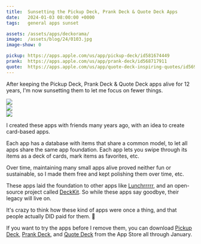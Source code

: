 ```yaml
---
title:  Sunsetting the Pickup Deck, Prank Deck & Quote Deck Apps
date:   2024-01-03 08:00:00 +0000
tags:   general apps sunset

assets: /assets/apps/deckorama/
image:  /assets/blog/24/0103.jpg
image-show: 0

pickup: https://apps.apple.com/us/app/pickup-deck/id581674449
prank:  https://apps.apple.com/us/app/prank-deck/id568717911
quote:  https://apps.apple.com/us/app/quote-deck-inspiring-quotes/id569608601
---
```


After keeping the Pickup Deck, Prank Deck & Quote Deck apps alive for 12 years, I'm now sunsetting them to let me focus on fewer things.

<div class="grid col3">
<div><img src="{{page.assets}}prank-deck.png" /></div>
<div><img src="{{page.assets}}pickup-deck.png" /></div>
<div><img src="{{page.assets}}quote-deck.png" /></div>
</div>

I created these apps with friends many years ago, with an idea to create card-based apps. 

Each app has a database with items that share a common model, to let all apps share the same app foundation. Each app lets you swipe through its items as a deck of cards, mark items as favorites, etc.

Over time, maintaining many small apps alive proved neither fun or sustainable, so I made them free and kept polishing them over time, etc.

These apps laid the foundation to other apps like [Lunchrrrrr](https://apps.apple.com/se/app/lunchrrrrr/id1209779063), and an open-source project called [DeckKit](https://github.com/danielsaidi/DeckKit). So while these apps say goodbye, their legacy will live on.

It's crazy to think how these kind of apps were once a thing, and that people actually DID paid for them. 🤯

If you want to try the apps before I remove them, you can download [Pickup Deck]({{page.pickup}}), [Prank Deck]({{page.prank}}), and [Quote Deck]({{page.quote}}) from the App Store all through January.